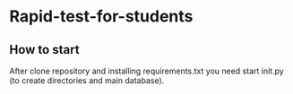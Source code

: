 # Rapid-test-for-students
## How to start
After clone repository and installing requirements.txt you need start init.py (to create directories and main database).
